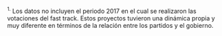 <sup>1.</sup> Los datos no incluyen el periodo 2017 en el cual se realizaron las votaciones del fast track. Estos proyectos tuvieron una dinámica propia y muy diferente en términos de la relación entre los partidos y el gobierno. 
<!--stackedit_data:
eyJoaXN0b3J5IjpbNDQ2Nzk0MzM4XX0=
-->